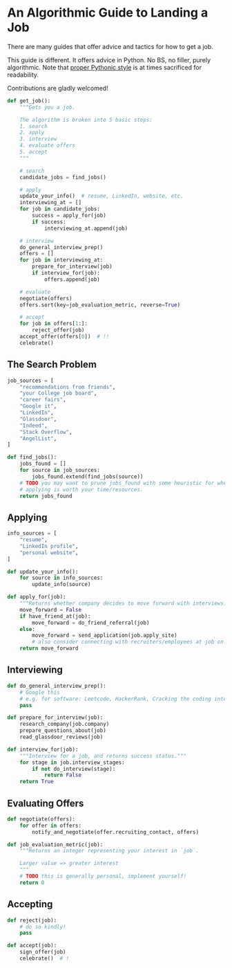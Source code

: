 # An Algorithmic Guide to Landing a Job
There are many guides that offer advice and tactics for how to get a job.

This guide is different. It offers advice in Python. No BS, no filler, purely
algorithmic. Note that [proper Pythonic
style](https://www.python.org/dev/peps/pep-0008/) is at times sacrificed for
readability.

Contributions are gladly welcomed!

```python
def get_job():
    """Gets you a job.

    The algorithm is broken into 5 basic steps:
    1. search
    2. apply
    3. interview
    4. evaluate offers
    5. accept
    """

    # search
    candidate_jobs = find_jobs()

    # apply
    update_your_info()  # resume, LinkedIn, website, etc.
    interviewing_at = []
    for job in candidate_jobs:
        success = apply_for(job)
        if success:
            interviewing_at.append(job)

    # interview
    do_general_interview_prep()
    offers = []
    for job in interviewing_at:
        prepare_for_interview(job)
        if interview_for(job):
            offers.append(job)

    # evaluate
    negotiate(offers)
    offers.sort(key=job_evaluation_metric, reverse=True)

    # accept
    for job in offers[1:]:
        reject_offer(job)
    accept_offer(offers[0])  # !!
    celebrate()
```

## The Search Problem
```python
job_sources = [
    "recommendations from friends",
    "your College job board",
    "career fairs",
    "Google it",
    "LinkedIn",
    "Glassdoor",
    "Indeed",
    "Stack Overflow",
    "AngelList",
]

def find_jobs():
    jobs_found = []
    for source in job_sources:
        jobs_found.extend(find_jobs(source))
    # TODO you may want to prune jobs_found with some heuristic for whether
    # applying is worth your time/resources.
    return jobs_found
```

## Applying
```python
info_sources = [
    "resume",
    "LinkedIn profile",
    "personal website",
]

def update_your_info():
    for source in info_sources:
        update_info(source)

def apply_for(job):
    """Returns whether company decides to move forward with interviews."""
    move_forward = False
    if have_friend_at(job):
        move_forward = do_friend_referral(job)
    else:
        move_forward = send_application(job.apply_site)
        # also consider connecting with recruiters/employees at job on LinkedIn
    return move_forward
```

## Interviewing
```python
def do_general_interview_prep():
    # Google this
    # e.g. for software: Leetcode, HackerRank, Cracking the coding interview
    pass

def prepare_for_interview(job):
    research_company(job.company)
    prepare_questions_about(job)
    read_glassdoor_reviews(job)

def interview_for(job):
    """Interview for a job, and returns success status."""
    for stage in job.interview_stages:
        if not do_interview(stage):
            return False
    return True
```

## Evaluating Offers
```python
def negotiate(offers):
    for offer in offers:
        notify_and_negotiate(offer.recruiting_contact, offers)

def job_evaluation_metric(job):
    """Returns an integer representing your interest in `job`.

    Larger value => greater interest
    """
    # TODO this is generally personal, implement yourself!
    return 0
```

## Accepting
```python
def reject(job):
    # do so kindly!
    pass

def accept(job):
    sign_offer(job)
    celebrate()  # !
```
